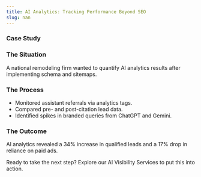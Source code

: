 ```yaml
---
title: AI Analytics: Tracking Performance Beyond SEO
slug: nan
---
```


### Case Study
### The Situation
A national remodeling firm wanted to quantify AI analytics results after implementing schema and sitemaps.

### The Process
- Monitored assistant referrals via analytics tags.
- Compared pre- and post-citation lead data.
- Identified spikes in branded queries from ChatGPT and Gemini.

### The Outcome
AI analytics revealed a 34% increase in qualified leads and a 17% drop in reliance on paid ads.

Ready to take the next step? Explore our AI Visibility Services to put this into action.